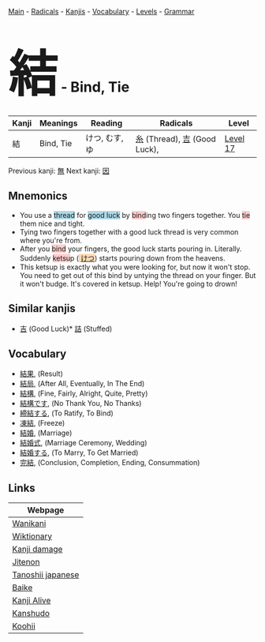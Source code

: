 <style> bigfont {font-size: 100px}</style>
[Main](../README.md) -
[Radicals](../radicals.md) -
[Kanjis](../kanjis.md) -
[Vocabulary](../vocabulary.md) -
[Levels](../levels.md) -
[Grammar](../grammar.md)
# <bigfont> 結</bigfont> - Bind, Tie 

| Kanji | Meanings | Reading | Radicals | Level |
| --- | --- | --- | --- | --- |
| 結 | Bind, Tie | けつ, むす, ゆ | [糸](../radicals/糸.md) (Thread), [吉](../radicals/吉.md) (Good Luck),  | [Level 17](../levels/wk_level17.md) |

Previous kanji: [無](無.md) Next kanji: [因](因.md) 

## Mnemonics
 * You use a <span style="background-color:#ADD8E6"> thread</span> for <span style="background-color:#ADD8E6"> good luck</span> by <span style="background-color:#ffcccb"> bind</span>ing two fingers together. You <span style="background-color:#ffcccb"> tie</span> them nice and tight.
* Tying two fingers together with a good luck thread is very common where you're from.
* After you <span style="background-color:#ffcccb"> bind</span> your fingers, the good luck starts pouring in. Literally. Suddenly <span style="background-color:#ffcccb"> ketsu</span>p (<span style="background-color:#fed8b1"> [けつ](https://jisho.org/search/けつ)</span>) starts pouring down from the heavens.
* This ketsup is exactly what you were looking for, but now it won't stop. You need to get out of this bind by untying the thread on your finger. But it won't budge. It's covered in ketsup. Help! You're going to drown!


## Similar kanjis
 * [吉](吉.md) (Good Luck)* [詰](詰.md) (Stuffed)


## Vocabulary
 * [結果](../vocabulary/結.md), (Result)
* [結局](../vocabulary/結.md), (After All, Eventually, In The End)
* [結構](../vocabulary/結.md), (Fine, Fairly, Alright, Quite, Pretty)
* [結構です](../vocabulary/結.md), (No Thank You, No Thanks)
* [締結する](../vocabulary/結.md), (To Ratify, To Bind)
* [凍結](../vocabulary/結.md), (Freeze)
* [結婚](../vocabulary/結.md), (Marriage)
* [結婚式](../vocabulary/結.md), (Marriage Ceremony, Wedding)
* [結婚する](../vocabulary/結.md), (To Marry, To Get Married)
* [完結](../vocabulary/結.md), (Conclusion, Completion, Ending, Consummation)



## Links 

| Webpage |
| --- |
| [Wanikani          ](https://www.wanikani.com/kanji/結) |
| [Wiktionary        ](https://en.wiktionary.org/wiki/結) |
| [Kanji damage      ](http://www.kanjidamage.com/kanji/search?utf8=✓&q=結) |
| [Jitenon           ](https://jitenon.com/kanji/結) |
| [Tanoshii japanese ](https://www.tanoshiijapanese.com/dictionary/kanji.cfm?k=結) |
| [Baike             ](https://baike.baidu.com/item/結) |
| [Kanji Alive       ](https://app.kanjialive.com/結) |
| [Kanshudo          ](https://www.kanshudo.com/searchmn?q=結) |
| [Koohii            ](https://kanji.koohii.com/study/kanji/結) |
